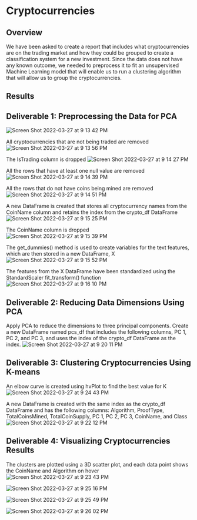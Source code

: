 # Cryptocurrencies

## Overview

We have been asked to create a report that includes what cryptocurrencies are on the trading market and how they could be grouped to create a classification system for a new investment. Since the data does not have any known outcome, we needed to preprocess it to fit an unsupervised Machine Learning model that will enable us to run a clustering algorithm that will allow us to group the cryptocurrencies.

## Results

## Deliverable 1: Preprocessing the Data for PCA

![Screen Shot 2022-03-27 at 9 13 42 PM](https://user-images.githubusercontent.com/93485455/160315260-b214201d-b607-4833-8f20-7a213585c18f.png)

All cryptocurrencies that are not being traded are removed
![Screen Shot 2022-03-27 at 9 13 56 PM](https://user-images.githubusercontent.com/93485455/160315302-9fc4bf8e-481c-4cd6-859d-ff8d857ff33d.png)

The IsTrading column is dropped
![Screen Shot 2022-03-27 at 9 14 27 PM](https://user-images.githubusercontent.com/93485455/160315334-edff399a-3f50-4a03-8b33-97a65636d158.png)

All the rows that have at least one null value are removed
![Screen Shot 2022-03-27 at 9 14 39 PM](https://user-images.githubusercontent.com/93485455/160315347-43a1cf6b-8e0c-4e6d-a904-ac8a62be04ac.png)

All the rows that do not have coins being mined are removed
![Screen Shot 2022-03-27 at 9 14 51 PM](https://user-images.githubusercontent.com/93485455/160315359-23ac3020-fe1e-4da6-a6d8-b7cb93fa3f46.png)

A new DataFrame is created that stores all cryptocurrency names from the CoinName column and retains the index from the crypto_df DataFrame
![Screen Shot 2022-03-27 at 9 15 25 PM](https://user-images.githubusercontent.com/93485455/160315378-897a0e7e-0aa8-4c10-9a6b-83703d5f73dd.png)

The CoinName column is dropped 
![Screen Shot 2022-03-27 at 9 15 39 PM](https://user-images.githubusercontent.com/93485455/160315394-77784c1f-34ea-46b1-a41d-c5bac6be0068.png)

The get_dummies() method is used to create variables for the text features, which are then stored in a new DataFrame, X
![Screen Shot 2022-03-27 at 9 15 52 PM](https://user-images.githubusercontent.com/93485455/160315406-9d48b3d6-2ab4-47a2-ae74-8c350c97e2c0.png)

The features from the X DataFrame have been standardized using the StandardScaler fit_transform() function
![Screen Shot 2022-03-27 at 9 16 10 PM](https://user-images.githubusercontent.com/93485455/160315417-495d2098-e215-414e-a614-e7a8a5b5864c.png)


## Deliverable 2: Reducing Data Dimensions Using PCA

Apply PCA to reduce the dimensions to three principal components. Create a new DataFrame named pcs_df that includes the following columns, PC 1, PC 2, and PC 3, and uses the index of the crypto_df DataFrame as the index.
![Screen Shot 2022-03-27 at 9 20 11 PM](https://user-images.githubusercontent.com/93485455/160315594-fae24639-2d71-4e25-a007-1a8d1248ad44.png)

## Deliverable 3: Clustering Cryptocurrencies Using K-means

An elbow curve is created using hvPlot to find the best value for K
![Screen Shot 2022-03-27 at 9 24 43 PM](https://user-images.githubusercontent.com/93485455/160317993-32d03de4-bbfc-47e0-ab2f-fb725043b131.png)

A new DataFrame is created with the same index as the crypto_df DataFrame and has the following columns: Algorithm, ProofType, TotalCoinsMined, TotalCoinSupply, PC 1, PC 2, PC 3, CoinName, and Class
![Screen Shot 2022-03-27 at 9 22 12 PM](https://user-images.githubusercontent.com/93485455/160315784-1b0ee97f-cd7e-4b3e-b2c8-801a5013f82c.png)

## Deliverable 4: Visualizing Cryptocurrencies Results

The clusters are plotted using a 3D scatter plot, and each data point shows the CoinName and Algorithm on hover
![Screen Shot 2022-03-27 at 9 23 43 PM](https://user-images.githubusercontent.com/93485455/160318275-0a29187c-5740-4808-94bb-f9c20a0e1846.png)


![Screen Shot 2022-03-27 at 9 25 16 PM](https://user-images.githubusercontent.com/93485455/160318312-f1983b94-a887-4b11-b615-693ff4370807.png)

![Screen Shot 2022-03-27 at 9 25 49 PM](https://user-images.githubusercontent.com/93485455/160318337-e1b77cc5-38b4-45ad-b3c2-d074cb3bd212.png)

![Screen Shot 2022-03-27 at 9 26 02 PM](https://user-images.githubusercontent.com/93485455/160318352-6bf99cae-26fb-4d46-94a7-e1c1e0c894b1.png)



